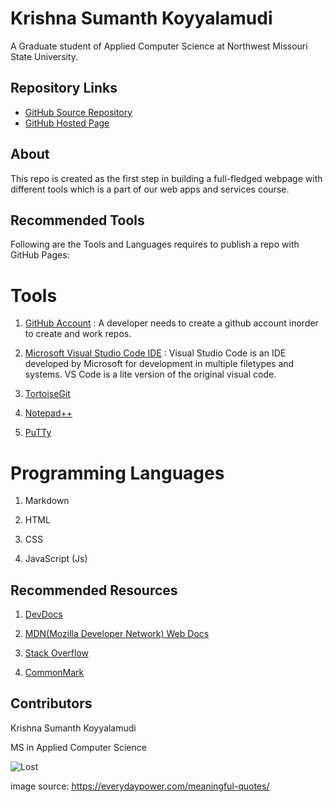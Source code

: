# Krishna Sumanth Koyyalamudi

A Graduate student of Applied Computer Science at Northwest Missouri State University.

## Repository Links

* [GitHub Source Repository](https://github.com/Krishna-Koyyalamudi/about-me)
* [GitHub Hosted Page](https://krishna-koyyalamudi.github.io/about-me/)

## About

This repo is created as the first step in building a full-fledged webpage with different tools which is a part of our web apps and services course.

## Recommended Tools

Following are the Tools and Languages requires to publish a repo with GitHub Pages:

# Tools

1. [GitHub Account](https://github.com/) : A developer needs to create a github account inorder to create and work repos.

2. [Microsoft Visual Studio Code IDE](https://visualstudio.microsoft.com/) : Visual Studio Code is an IDE developed by Microsoft for development in multiple filetypes and systems. VS Code is a lite version of the original visual code.

3. [TortoiseGit](https://tortoisegit.org/)

4. [Notepad++](https://notepad-plus-plus.org/)

5. [PuTTy](https://www.chiark.greenend.org.uk/~sgtatham/putty/latest.html)

# Programming Languages

1. Markdown

2. HTML

3. CSS

4. JavaScript (Js)

## Recommended Resources

1. [DevDocs](https://devdocs.io/)

2. [MDN(Mozilla Developer Network) Web Docs](https://developer.mozilla.org/docs/Web/Reference)

3. [Stack Overflow](https://stackoverflow/)

4. [CommonMark](https://commonmark.org/)

## Contributors

Krishna Sumanth Koyyalamudi

MS in Applied Computer Science

![Lost](https://cdn.everydaypower.com/wp-content/uploads/2018/09/stay-on-your-path.jpg)

image source: https://everydaypower.com/meaningful-quotes/
